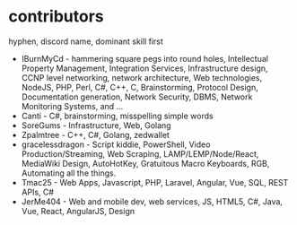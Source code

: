# contributors

hyphen, discord name, dominant skill first

- IBurnMyCd - hammering square pegs into round holes, Intellectual Property Management, Integration Services, Infrastructure design, CCNP level networking, network architecture, Web technologies, NodeJS, PHP, Perl, C#, C++, C, Brainstorming, Protocol Design, Documentation generation, Network Security, DBMS, Network Monitoring Systems, and ...
- Canti - C#, brainstorming, misspelling simple words
- SoreGums - Infrastructure, Web, Golang
- Zpalmtree - C++, C#, Golang, zedwallet
- gracelessdragon - Script kiddie, PowerShell, Video Production/Streaming, Web Scraping, LAMP/LEMP/Node/React, MediaWiki Design, AutoHotKey, Gratuitous Macro Keyboards, RGB, Automating all the things. 
- Tmac25 - Web Apps, Javascript, PHP, Laravel, Angular, Vue, SQL, REST APIs, C#
- JerMe404 - Web and mobile dev, web services, JS, HTML5, C#, Java, Vue, React, AngularJS, Design

